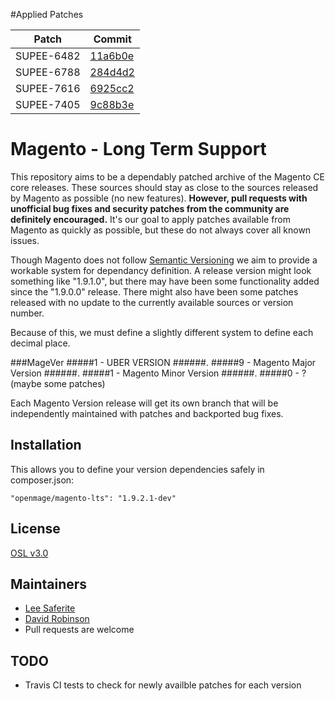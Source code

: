 #Applied Patches

| Patch | Commit |
| ----- | ------ |
| SUPEE-6482 | [11a6b0e](https://github.com/OpenMage/magento-lts/commit/11a6b0ecf7b021a08089f88ec6f7d9a46bd6f8f3) |
| SUPEE-6788 | [284d4d2](https://github.com/OpenMage/magento-lts/commit/284d4d2caa15f40f24a840cd619bb4c31c6321e0) |
| SUPEE-7616 | [6925cc2](https://github.com/OpenMage/magento-lts/commit/6925cc2) |
| SUPEE-7405 | [9c88b3e](https://github.com/OpenMage/magento-lts/commit/9c88b3e) |

# Magento - Long Term Support

This repository aims to be a dependably patched archive of the Magento CE core releases. These sources should stay as close to the sources released by Magento as possible (no new features).  **However, pull requests with unofficial bug fixes and security patches from the community are definitely encouraged.** It's our goal to apply patches available from Magento as quickly as possible, but these do not always cover all known issues.

Though Magento does not follow [Semantic Versioning](http://semver.org/) we aim to provide a workable system for dependancy definition.  A release version might look something like "1.9.1.0", but there may have been some functionality added since the "1.9.0.0" release.  There might also have been some patches released with no update to the currently available sources or version number.  

Because of this, we must define a slightly different system to define each decimal place.


##\#MageVer
#####1 - UBER VERSION
######.
#####9 - Magento Major Version
######.
#####1 - Magento Minor Version
######.
#####0 - ? (maybe some patches)


Each Magento Version release will get its own branch that will be independently maintained with patches and backported bug fixes.


## Installation
This allows you to define your version dependencies safely in composer.json:

```
"openmage/magento-lts": "1.9.2.1-dev"
```


## License
[OSL v3.0](http://opensource.org/licenses/OSL-3.0)


## Maintainers
* [Lee Saferite](https://github.com/LeeSaferite)
* [David Robinson](https://github.com/drobinson)
* Pull requests are welcome


## TODO
* Travis CI tests to check for newly availble patches for each version
